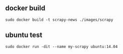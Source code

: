 ## docker build
```
sudo docker build -t scrapy-news ./images/scrapy
```

## ubuntu test
```
sudo docker run -dit --name my-scrapy ubuntu:14.04
```
